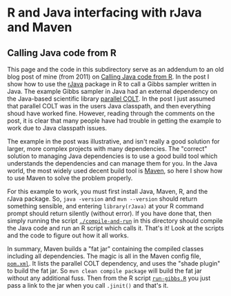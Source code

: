 # R and Java interfacing with rJava and Maven

## Calling Java code from R

This page and the code in this subdirectory serve as an addendum to an old blog post of mine (from 2011) on [Calling Java code from R](https://darrenjw.wordpress.com/2011/01/01/calling-java-code-from-r/). In the post I show how to use the [rJava](https://cran.r-project.org/web/packages/rJava/) package in R to call a Gibbs sampler written in Java. The example Gibbs sampler in Java had an external dependency on the Java-based scientific library [parallel COLT](https://sites.google.com/site/piotrwendykier/software/parallelcolt). In the post I just assumed that parallel COLT was in the users Java classpath, and then everything shoud have worked fine. However, reading through the comments on the post, it is clear that many people have had trouble in getting the example to work due to Java classpath issues.

The example in the post was illustrative, and isn't really a good solution for larger, more complex projects with many dependencies. The "correct" solution to managing Java dependencies is to use a good build tool which understands the dependencies and can manage them for you. In the Java world, the most widely used decent build tool is [Maven](https://maven.apache.org/), so here I show how to use Maven to solve the problem properly.

For this example to work, you must first install Java, Maven, R, and the rJava package. So, `java -version` and `mvn --version` should return something sensible, and entering `library(rJava)` at your R command prompt should return silently (without error). If you have done that, then simply running the script [`./compile-and-run`](compile-and-run) in this directory should compile the Java code and run an R script which calls it. That's it! Look at the scripts and the code to figure out how it all works.

In summary, Maven builds a "fat jar" containing the compiled classes including all dependencies. The magic is all in the Maven config file, [`pom.xml`](pom.xml). It lists the parallel COLT dependency, and uses the "shade plugin" to build the fat jar. So `mvn clean compile package` will build the fat jar without any additional fuss. Then from the R script [`run-gibbs.R`](run-gibbs.R) you just pass a link to the jar when you call `.jinit()` and that's it.

 
